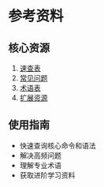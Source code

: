 # 参考资料

## 核心资源
1. [速查表](速查表.md)
2. [常见问题](常见问题.md)
3. [术语表](术语表.md)
4. [扩展资源](扩展资源.md)

## 使用指南
- 快速查询核心命令和语法
- 解决高频问题
- 理解专业术语
- 获取进阶学习资料